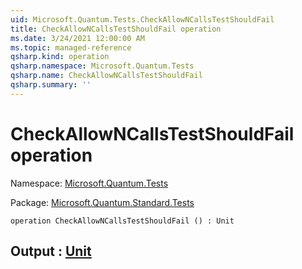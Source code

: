 ```yaml
---
uid: Microsoft.Quantum.Tests.CheckAllowNCallsTestShouldFail
title: CheckAllowNCallsTestShouldFail operation
ms.date: 3/24/2021 12:00:00 AM
ms.topic: managed-reference
qsharp.kind: operation
qsharp.namespace: Microsoft.Quantum.Tests
qsharp.name: CheckAllowNCallsTestShouldFail
qsharp.summary: ''
---
```


# CheckAllowNCallsTestShouldFail operation

Namespace: [Microsoft.Quantum.Tests](xref:Microsoft.Quantum.Tests)

Package: [Microsoft.Quantum.Standard.Tests](https://nuget.org/packages/Microsoft.Quantum.Standard.Tests)




```qsharp
operation CheckAllowNCallsTestShouldFail () : Unit
```


## Output : [Unit](xref:microsoft.quantum.lang-ref.unit)

